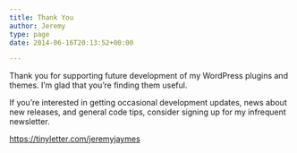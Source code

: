 ```yaml
---
title: Thank You
author: Jeremy
type: page
date: 2014-06-16T20:13:52+00:00

---
```

Thank you for supporting future development of my WordPress plugins and themes. I&#8217;m glad that you&#8217;re finding them useful.

If you&#8217;re interested in getting occasional development updates, news about new releases, and general code tips, consider signing up for my infrequent newsletter.

https://tinyletter.com/jeremyjaymes